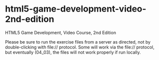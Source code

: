 # html5-game-development-video-2nd-edition
HTML5 Game Development, Video Course, 2nd Edition

Please be sure to run the exercise files from a server as directed, not by double-clicking 
 with file:// protocol. Some will work via the file:// protocol, but eventually (04_03),
 the files will not work properly if run locally.

